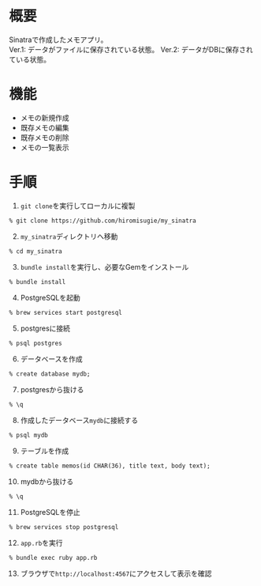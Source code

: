 # 概要
Sinatraで作成したメモアプリ。<br/>
Ver.1: データがファイルに保存されている状態。
Ver.2: データがDBに保存されている状態。

# 機能
- メモの新規作成
- 既存メモの編集
- 既存メモの削除
- メモの一覧表示

# 手順
1. `git clone`を実行してローカルに複製
```
% git clone https://github.com/hiromisugie/my_sinatra
```

2. `my_sinatra`ディレクトリへ移動
```
% cd my_sinatra
```

3. `bundle install`を実行し、必要なGemをインストール
```
% bundle install
```

4. PostgreSQLを起動
```
% brew services start postgresql
```

5. postgresに接続
```
% psql postgres
```

6. データベースを作成
```
% create database mydb;
```

7. postgresから抜ける
```
% \q 
```

8. 作成したデータベース`mydb`に接続する
```
% psql mydb
```

9. テーブルを作成
```
% create table memos(id CHAR(36), title text, body text); 
```

10. mydbから抜ける
```
% \q 
```

11. PostgreSQLを停止
```
% brew services stop postgresql
```

12. `app.rb`を実行
```
% bundle exec ruby app.rb
```

13. ブラウザで`http://localhost:4567`にアクセスして表示を確認
